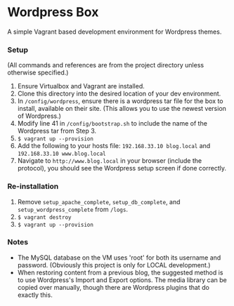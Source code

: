 # Wordpress Box
A simple Vagrant based development environment for Wordpress themes.

### Setup

(All commands and references are from the project directory unless otherwise specified.)

1) Ensure Virtualbox and Vagrant are installed.
2) Clone this directory into the desired location of your dev environment.
4) In `/config/wordpress`, ensure there is a wordpress tar file for the box to install, available on their site.  (This allows you to use the newest version of Wordpress.)
5) Modify line 41 in `/config/bootstrap.sh` to include the name of the Wordpress tar from Step 3.
6) `$ vagrant up --provision`
7) Add the following to your hosts file: `192.168.33.10 blog.local` and `192.168.33.10 www.blog.local`
8) Navigate to `http://www.blog.local` in your browser (include the protocol), you should see the Wordpress setup screen if done correctly.

### Re-installation
1) Remove `setup_apache_complete`, `setup_db_complete`, and `setup_wordpress_complete` from `/logs`.
2) `$ vagrant destroy`
3) `$ vagrant up --provision`

### Notes
* The MySQL database on the VM uses 'root' for both its username and password.  (Obviously this project is only for LOCAL development.)
* When restoring content from a previous blog, the suggested method is to use Wordpress's Import and Export options.  The media library can be copied over manually, though there are Wordpress plugins that do exactly this.